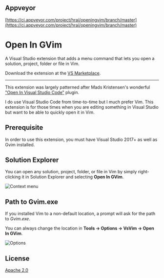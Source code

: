 ## Appveyor
[https://ci.appveyor.com/project/hrai/openingvim/branch/master](https://ci.appveyor.com/project/hrai/openingvim/branch/master)

# Open In GVim

A Visual Studio extension that adds a menu command that lets you open a solution, project,
folder or file in Vim.

Download the extension at the [VS Marketplace](https://marketplace.visualstudio.com/items?itemName=HangjitRai.openingvimhrai).

------------------------------------

This extension was largely patterned after Mads Kristensen's wonderful
["Open In Visual Studio Code"](https://github.com/madskristensen/OpenInVsCode) plugin.

I do use Visual Studio Code from time-to-time but I much prefer Vim.  This extension is for
those times when you are editing something in Visual Studio but want to be able to
quickly open it in Vim.

## Prerequisite

In order to use this extension, you must have Visual Studio 2017+ as well as Gvim installed.

## Solution Explorer

You can open any solution, project, folder, or file in Vim by simply right-clicking
it in Solution Explorer and selecting **Open In GVim**.

![Context menu](art/context-menu.png)

## Path to Gvim.exe

If you installed Vim to a non-default location, a prompt will ask for the path to _Gvim.exe_.

You can always change the location in **Tools -> Options -> VsVim -> Open In GVim**.

![Options](art/options.png)

## License

[Apache 2.0](LICENSE)
